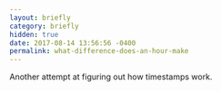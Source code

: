 ```yaml
---
layout: briefly
category: briefly
hidden: true
date: 2017-08-14 13:56:56 -0400
permalink: what-difference-does-an-hour-make
---
```


Another attempt at figuring out how timestamps work. 